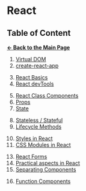 # React

## Table of Content

[**&larr; Back to the Main Page**](./../README.md)

<div></div>

1. [Virtual DOM](./virtual-dom.md)
2. [create-react-app](./create-react-app.md)

<div></div>

3. [React Basics](./react-basics.md)
4. [React devTools](./react-dev-tools.md)

<div></div>

5.  [React Class Components](./react-components.md)
6.  [Props](./props.md)
7.  [State](./state.md)

<div></div>

8. [Stateless / Stateful](./stateless-stateful.md)
9. [Lifecycle Methods](./lifecycle.md)

<div></div>

10. [Styles in React](./style.md)
11. [CSS Modules in React](./css-modules.md)
<!-- 12. [Styled Components](./styled-components.md) -->

<div></div>

13. [React Forms](./react-forms.md)
14. [Practical aspects in React](./practical-aspects.md)
15. [Separating Components](./separating-components.md)

<div></div>

16. [Function Components](./function-components.md)

<!-- 17. [useState Hook](./use-state.md) -->
<!-- 18. [useEffect Hook](./use-effect.md) -->

<div></div>

<!-- 19. [React Router](./react-router.md) -->

<div></div>
